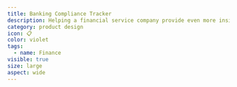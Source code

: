 ```yaml
---
title: Banking Compliance Tracker
description: Helping a financial service company provide even more insight to their customers by re-imagining how data is visualized
category: product design
icon: 📋
color: violet
tags:
  - name: Finance
visible: true
size: large
aspect: wide
---
```

